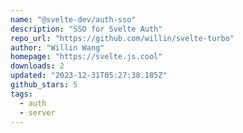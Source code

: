 ```yaml
---
name: "@svelte-dev/auth-sso"
description: "SSO for Svelte Auth"
repo_url: "https://github.com/willin/svelte-turbo"
author: "Willin Wang"
homepage: "https://svelte.js.cool"
downloads: 2
updated: "2023-12-31T05:27:38.185Z"
github_stars: 5
tags: 
  - auth
  - server
---
```

